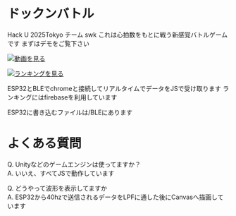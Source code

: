 # ドックンバトル
Hack U 2025Tokyo チーム swk
これは心拍数をもとに戦う新感覚バトルゲームです
まずはデモをご覧下さい

[![動画を見る](https://img.shields.io/badge/🎥-動画を見る-blue)](https://drive.google.com/file/d/11CYUekB-7ZitqFYvdT-IRSokUG07rrGf/view?usp=sharing)

[![ランキングを見る](https://img.shields.io/badge/🏆-ランキングを見る-blue)](https://swkoubou.github.io/HackU_swk/ranking.html)

ESP32とBLEでchromeと接続してリアルタイムでデータをJSで受け取ります
ランキングにはfirebaseを利用しています

ESP32に書き込むファイルは/BLEにあります

# よくある質問
Q. Unityなどのゲームエンジンは使ってますか？\
A. いいえ、すべてJSで動作しています

Q. どうやって波形を表示してますか\
A. ESP32から40hzで送信されるデータをLPFに通した後にCanvasへ描画しています
